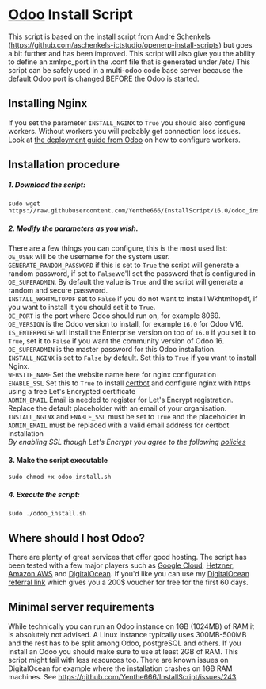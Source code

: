 # [Odoo](https://www.odoo.com "Odoo's Homepage") Install Script

This script is based on the install script from André Schenkels (https://github.com/aschenkels-ictstudio/openerp-install-scripts)
but goes a bit further and has been improved. This script will also give you the ability to define an xmlrpc_port in the .conf file that is generated under /etc/
This script can be safely used in a multi-odoo code base server because the default Odoo port is changed BEFORE the Odoo is started.

## Installing Nginx
If you set the parameter ```INSTALL_NGINX``` to ```True``` you should also configure workers. Without workers you will probably get connection loss issues. Look at [the deployment guide from Odoo](https://www.odoo.com/documentation/16.0/administration/install/deploy.html) on how to configure workers.

## Installation procedure

##### 1. Download the script:
```
sudo wget https://raw.githubusercontent.com/Yenthe666/InstallScript/16.0/odoo_install.sh
```
##### 2. Modify the parameters as you wish.
There are a few things you can configure, this is the most used list:<br/>
```OE_USER``` will be the username for the system user.<br/>
```GENERATE_RANDOM_PASSWORD``` if this is set to ```True``` the script will generate a random password, if set to ```False```we'll set the password that is configured in ```OE_SUPERADMIN```. By default the value is ```True``` and the script will generate a random and secure password.<br/>
```INSTALL_WKHTMLTOPDF``` set to ```False``` if you do not want to install Wkhtmltopdf, if you want to install it you should set it to ```True```.<br/>
```OE_PORT``` is the port where Odoo should run on, for example 8069.<br/>
```OE_VERSION``` is the Odoo version to install, for example ```16.0``` for Odoo V16.<br/>
```IS_ENTERPRISE``` will install the Enterprise version on top of ```16.0``` if you set it to ```True```, set it to ```False``` if you want the community version of Odoo 16.<br/>
```OE_SUPERADMIN``` is the master password for this Odoo installation.<br/>
```INSTALL_NGINX``` is set to ```False``` by default. Set this to ```True``` if you want to install Nginx.<br/>
```WEBSITE_NAME``` Set the website name here for nginx configuration<br/>
```ENABLE_SSL``` Set this to ```True``` to install [certbot](https://github.com/certbot/certbot) and configure nginx with https using a free Let's Encrypted certificate<br/>
```ADMIN_EMAIL``` Email is needed to register for Let's Encrypt registration. Replace the default placeholder with an email of your organisation.<br/>
```INSTALL_NGINX``` and ```ENABLE_SSL``` must be set to ```True``` and the placeholder in ```ADMIN_EMAIL``` must be replaced with a valid email address for certbot installation<br/>
  _By enabling SSL though Let's Encrypt you agree to the following [policies](https://www.eff.org/code/privacy/policy)_ <br/>

#### 3. Make the script executable
```
sudo chmod +x odoo_install.sh
```
##### 4. Execute the script:
```
sudo ./odoo_install.sh
```

## Where should I host Odoo?
There are plenty of great services that offer good hosting. The script has been tested with a few major players such as [Google Cloud](https://cloud.google.com/), [Hetzner](https://www.hetzner.com/), [Amazon AWS](https://aws.amazon.com/) and [DigitalOcean](https://www.digitalocean.com/products/droplets/).
If you'd like you can use my [DigitalOcean referral link](https://m.do.co/c/d605cc420682) which gives you a 200$ voucher for free for the first 60 days.

## Minimal server requirements
While technically you can run an Odoo instance on 1GB (1024MB) of RAM it is absolutely not advised. A Linux instance typically uses 300MB-500MB and the rest has to be split among Odoo, postgreSQL and others. If you install an Odoo you should make sure to use at least 2GB of RAM. This script might fail with less resources too.
There are known issues on DigitalOcean for example where the installation crashes on 1GB RAM machines. See https://github.com/Yenthe666/InstallScript/issues/243

